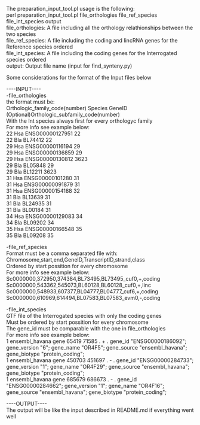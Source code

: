 The preparation_input_tool.pl usage is the following:  
perl preparation_input_tool.pl file_orthologies file_ref_species file_int_species output  
file_orthologies: A file including all the orthology relathionships between the two species  
file_ref_species: A file including the coding and lincRNA genes for the Reference species ordered  
file_int_species: A file including the coding genes for the Interrogated species ordered  
output: Output file name (input for find_synteny.py)  
  
Some considerations for the format of the Input files below  
  
----INPUT----  
-file_orthologies  
the format must be:  
Orthologic_family_code(number)  Species GeneID  (Optional)Orthologic_subfamily_code(number)  
With the Int species always first for every orthologyc family  
For more info see example below:  
22	Hsa	ENSG00000127951	22  
22	Bla	BL74412	22  
29	Hsa	ENSG00000116194	29  
29	Hsa	ENSG00000136859	29  
29	Hsa	ENSG00000130812	3623  
29	Bla	BL05848	29  
29	Bla	BL12211	3623  
31	Hsa	ENSG00000101280	31  
31	Hsa	ENSG00000091879	31  
31	Hsa	ENSG00000154188	32  
31	Bla	BL13639	31  
31	Bla	BL24935	31  
31	Bla	BL00184	31  
34	Hsa	ENSG00000129083	34  
34	Bla	BL09202	34  
35	Hsa	ENSG00000166548	35  
35	Bla	BL09208	35  
  
-file_ref_species  
Format must be a comma separated file with:  
Chromosome,start,end,GeneID,TranscriptID,strand,class  
Ordered by start possition for every chromosome  
For more info see example below:  
Sc0000000,372950,374384,BL73495,BL73495_cuf0,+,coding  
Sc0000000,543362,545073,BL60128,BL60128_cuf0,+,linc  
Sc0000000,548933,607377,BL04777,BL04777_cuf6,+,coding  
Sc0000000,610969,614494,BL07583,BL07583_evm0,-,coding  
  
-file_int_species  
GTF file of the Interrogated species with only the coding genes  
Must be ordered by start possition for every chromosome  
The gene_id must be comparable with the one in file_orthologies  
For more info see example below:  
1	ensembl_havana	gene	65419	71585	.	+	.	gene_id "ENSG00000186092"; gene_version "6"; gene_name "OR4F5"; gene_source "ensembl_havana"; gene_biotype "protein_coding";  
1	ensembl_havana	gene	450703	451697	.	-	.	gene_id "ENSG00000284733"; gene_version "1"; gene_name "OR4F29"; gene_source "ensembl_havana"; gene_biotype "protein_coding";  
1	ensembl_havana	gene	685679	686673	.	-	.	gene_id "ENSG00000284662"; gene_version "1"; gene_name "OR4F16"; gene_source "ensembl_havana"; gene_biotype "protein_coding";  
  
----OUTPUT----  
The output will be like the input described in README.md if everything went well  

